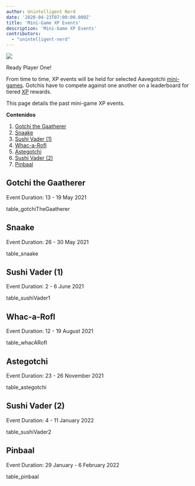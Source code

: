 ```yaml
---
author: Unintelligent Nerd
date: '2020-04-23T07:00:00.000Z'
title: 'Mini-Game XP Events'
description: 'Mini-Game XP Events'
contributors:
  - "unintelligent-nerd"
---
```


<div class="headerImageContainer">
<img class="headerImage" src="/minigame-xp-events/Aarcade_Machine.png">
<p class="headerImageText">Ready Player One!</p>
</div>

From time to time, XP events will be held for selected Aavegotchi [mini-games](/minigames). Gotchis have to compete against one another on a leaderboard for tiered [XP](/xp) rewards.

This page details the past mini-game XP events.

<div class="contentsBox">

**Contenidos**

<ol>
<li><a href=#gotchi-the-gaatherer>Gotchi the Gaatherer</a></li>
<li><a href=#snaake>Snaake</a></li>
<li><a href=#sushi-vader--1->Sushi Vader (1)</a></li>
<li><a href=#whac-a-rofl>Whac-a-Rofl</a></li>
<li><a href=#astegotchi>Astegotchi</a></li>
<li><a href=#sushi-vader--2->Sushi Vader (2)</a></li>
<li><a href=#pinbaal>Pinbaal</a></li>
</ol>

</div>

## Gotchi the Gaatherer

Event Duration: 13 - 19 May 2021

table_gotchiTheGaatherer

## Snaake

Event Duration: 26 - 30 May 2021

table_snaake

## Sushi Vader (1)

Event Duration: 2 - 6 June 2021

table_sushiVader1

## Whac-a-Rofl

Event Duration: 12 - 19 August 2021

table_whacARofl

## Astegotchi

Event Duration: 23 - 26 November 2021

table_astegotchi

## Sushi Vader (2)

Event Duration: 4 - 11 January 2022

table_sushiVader2

## Pinbaal

Event Duration: 29 January - 6 February 2022

table_pinbaal

